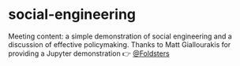 # social-engineering
Meeting content: a simple demonstration of social engineering and a discussion of effective policymaking.
Thanks to Matt Giallourakis for providing a Jupyter demonstration :point_right: [@Foldsters](https://github.com/Foldsters)
